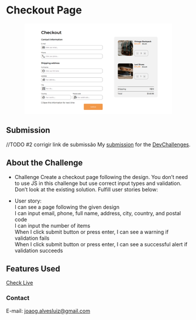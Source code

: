 <!-- Title --> 
# Checkout Page

<!-- Project Image --> 
<p align="center">
  <a href="" rel="noopener">
 <img width=80% height=80% src="./assets/images/page.png" alt="Project logo"></a>
</p>

<!-- Submissions Links --> 
## Submission
//TODO #2 corrigir link de submissão
My [submission](https://devchallenges.io/solutions/prI026pn0R1uOOh9xPDS) for the [DevChallenges](https://devchallenges.io/).

<!-- About the Challenge --> 
## About the Challenge

- Challenge 
  Create a checkout page following the design. You don’t need to use JS in this challenge but use correct input types and validation. Don’t look at the existing solution. Fulfill user stories below:

- User story: 
  <br> I can see a page following the given design
  <br> I can input email, phone, full name, address, city, country, and postal code
  <br> I can input the number of items
  <br> When I click submit button or press enter, I can see a warning if validation fails
  <br> When I click submit button or press enter, I can see a successful alert if validation succeeds

<!-- Features Used in --> 
## Features Used <a name = "about"></a>

<!-- See website --> 
[Check Live](https://joaogalvesluiz.netlify.app/websites/checkout-page/index.html)
### Contact
E-mail: joaog.alvesluiz@gmail.com